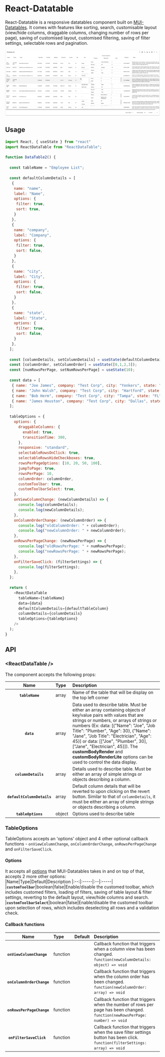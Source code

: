# React-Datatable

React-Datatable is a responsive datatables component built on [MUI-Datatables](https://github.com/gregnb/mui-datatables).  It comes with features like sorting, search, customisable layout (view/hide columns, draggable columns, changing number of rows per page), saving of customised layout, customised filtering, saving of filter settings, selectable rows and pagination.

<div align="center">
	<img src="https://raw.githubusercontent.com/markuslyq/react-datatable/main/docs/docs%20images/datatable%20-%20customisable%20layout.gif" />
</div>

## Usage

```js
import React, { useState } from "react"
import ReactDataTable from "ReactDataTable";

function DataTable2() {

  const tableName = "Employee List";

  const defaultColumnDetails = [
   {
    name: "name",
    label: "Name",
    options: {
     filter: true,
     sort: true,
    }
   },
   {
    name: "company",
    label: "Company",
    options: {
     filter: true,
     sort: false,
    }
   },
   {
    name: "city",
    label: "City",
    options: {
     filter: true,
     sort: false,
    }
   },
   {
    name: "state",
    label: "State",
    options: {
     filter: true,
     sort: false,
    }
   },
  ];

  const [columnDetails, setColumnDetails] = useState(defaultColumnDetails);
  const [columnOrder, setColumnOrder] = useState([0,1,2,3]);
  const [numRowsPerPage, setNumRowsPerPage] = useState(10);

  const data = [
   { name: "Joe James", company: "Test Corp", city: "Yonkers", state: "NY" },
   { name: "John Walsh", company: "Test Corp", city: "Hartford", state: "CT" },
   { name: "Bob Herm", company: "Test Corp", city: "Tampa", state: "FL" },
   { name: "James Houston", company: "Test Corp", city: "Dallas", state: "TX" },
  ];

  tableOptions = {
    options: {
      draggableColumns: {
        enabled: true,
        transitionTime: 300,
      },
      responsive: "standard",
      selectableRowsOnClick: true,
      selectableRowsHideCheckboxes: true,
      rowsPerPageOptions: [10, 20, 50, 100],
      jumpToPage: true,
      rowsPerPage: 10,
      columnOrder: columnOrder,
      customToolbar: true,
      customToolbarSelect: true,
    },
    onViewColumnChange: (newColumnDetails) => {
      console.log(columnDetails);
      console.log(newColumnDetails);
    },
    onColumnOrderChange: (newColumnOrder) => {
      console.log("oldColumnOrder: " + columnOrder);
      console.log("newColumnOrder: " + newColumnOrder);
    },
    onRowsPerPageChange: (newRowsPerPage) => {
      console.log("oldRowsPerPage: " + numRowsPerPage);
      console.log("newRowsPerPage: " + newRowsPerPage);
    },
    onFilterSaveClick: (filterSettings) => {
      console.log(filterSettings);
    },
  };

  return (
    <ReactDataTable 
      tableName={tableName}
      data={data}
      defaultColumnDetails={defaultTableColumn}
      columnDetails={columnDetails}
      tableOptions={tableOptions}
    />
  );
}  


```

## API

### &lt;ReactDataTable />

The component accepts the following props:

|Name|Type|Description
|:--:|:-----|:-----|
|**`tableName`**|array|Name of the table that will be display on the top left corner
|**`data`**|array|Data used to describe table. Must be either an array containing objects of key/value pairs with values that are strings or numbers, or arrays of strings or numbers (Ex: data: [{"Name": "Joe", "Job Title": "Plumber", "Age": 30}, {"Name": "Jane", "Job Title": "Electrician", "Age": 45}] or data: [["Joe", "Plumber", 30], ["Jane", "Electrician", 45]]). The **customBodyRender** and **customBodyRenderLite** options can be used to control the data display.
|**`columnDetails`**|array|Details used to describe table. Must be either an array of simple strings or objects describing a column.
|**`defaultColumnDetails`**|array|Default column details that will be reverted to upon clicking on the revert button. Similar to that of `columnDetails`, it must be either an array of simple strings or objects describing a column. 
|**`tableOptions`**|object|Options used to describe table

### TableOptions
TableOptions accepts an 'options' object and 4 other optional callback functions - `onViewColumnChange`, `onColumnOrderChange`, `onRowsPerPageChange` and `onFilterSaveClick`.

#### Options
It accepts all [options](https://github.com/gregnb/mui-datatables#options) that MUI-Datatables takes in and on top of that, accepts 2 more other options:  
|Name|Type|Default|Description
|:--:|:-----|:--|:-----|
|**`customToolbar`**|boolean|false|Enable/disable the customed toolbar, which includes customed filters, loading of filters, saving of table layout & filter settings, reverting to the default layout, view/hide columns and search.
|**`customToolbarSelect`**|boolean|false|Enable/disable the customed toolbar upon selection of rows, which includes deselecting all rows and a validation check.

#### Callback functions
|Name|Type|Default|Description
|:--:|:-----|:--|:-----|
|**`onViewColumnChange `**|function||Callback function that triggers when a column view has been changed. `function(newColumnDetails: object) => void`
|**`onColumnOrderChange `**|function||Callback function that triggers when the column order has been changed. `function(newColumnOrder: array) => void`
|**`onRowsPerPageChange `**|function||Callback function that triggers when the number of rows per page has been changed. `function(newRowsPerPage: number) => void`
|**`onFilterSaveClick `**|function||Callback function that triggers when the save filter settings button has been click. `function(filterSettings: array) => void`
